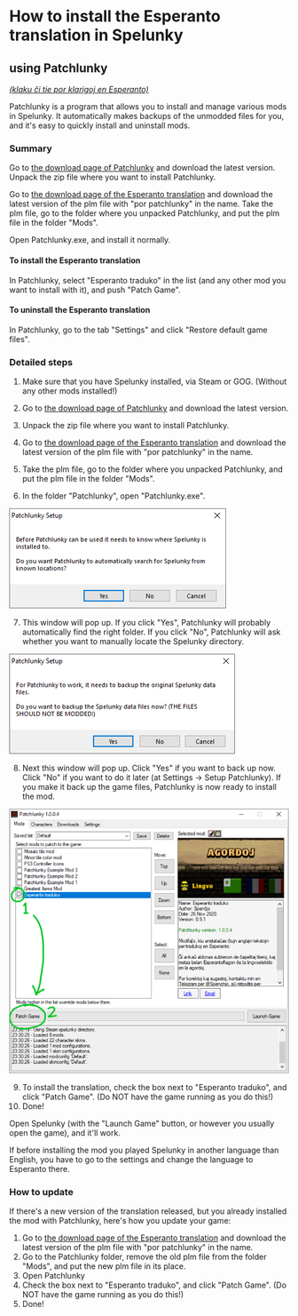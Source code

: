 # How to install the Esperanto translation in Spelunky
## using Patchlunky

[*(klaku ĉi tie por klarigoj en Esperanto)*](per-patchlunky.md)

Patchlunky is a program that allows you to install and manage various mods in Spelunky. It automatically makes backups of the unmodded files for you, and it's easy to quickly install and uninstall mods.

### Summary

Go to [the download page of Patchlunky](https://github.com/Worst-vd-plas/Patchlunky/releases) and download the latest version. Unpack the zip file where you want to install Patchlunky.

Go to [the download page of the Esperanto translation](https://github.com/Rajzin/Spelunky-Esperanto-traduko/releases/) and download the latest version of the plm file with "por patchlunky" in the name. Take the plm file, go to the folder where you unpacked Patchlunky, and put the plm file in the folder "Mods".

Open Patchlunky.exe, and install it normally.

#### To install the Esperanto translation
In Patchlunky, select "Esperanto traduko" in the list (and any other mod you want to install with it), and push "Patch Game".

#### To uninstall the Esperanto translation
In Patchlunky, go to the tab "Settings" and click "Restore default game files".


### Detailed steps

1. Make sure that you have Spelunky installed, via Steam or GOG. (Without any other mods installed!)
2. Go to [the download page of Patchlunky](https://github.com/Worst-vd-plas/Patchlunky/releases) and download the latest version.
3. Unpack the zip file where you want to install Patchlunky.

4. Go to [the download page of the Esperanto translation](https://github.com/Rajzin/Spelunky-Esperanto-traduko/releases/) and download the latest version of the plm file with "por patchlunky" in the name.
5. Take the plm file, go to the folder where you unpacked Patchlunky, and put the plm file in the folder "Mods".

6. In the folder "Patchlunky", open "Patchlunky.exe".

![](ekrankopio-pl-instalado1.png)

7. This window will pop up. If you click "Yes", Patchlunky will probably automatically find the right folder. If you click "No", Patchlunky will ask whether you want to manually locate the Spelunky directory.

![](ekrankopio-pl-instalado2.png)

8. Next this window will pop up. Click "Yes" if you want to back up now. Click "No" if you want to do it later (at Settings -> Setup Patchlunky). If you make it back up the game files, Patchlunky is now ready to install the mod.

![](ekrankopio-patchlunky.png)

9. To install the translation, check the box next to "Esperanto traduko", and click "Patch Game". (Do NOT have the game running as you do this!)
10. Done!

Open Spelunky (with the "Launch Game" button, or however you usually open the game), and it'll work.

If before installing the mod you played Spelunky in another language than English, you have to go to the settings and change the language to Esperanto there.

### How to update

If there's a new version of the translation released, but you already installed the mod with Patchlunky, here's how you update your game:
1. Go to [the download page of the Esperanto translation](https://github.com/Rajzin/Spelunky-Esperanto-traduko/releases/) and download the latest version of the plm file with "por patchlunky" in the name.
2. Go to the Patchlunky folder, remove the old plm file from the folder "Mods", and put the new plm file in its place.
3. Open Patchlunky
4. Check the box next to "Esperanto traduko", and click "Patch Game". (Do NOT have the game running as you do this!)
5. Done!